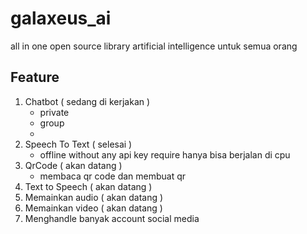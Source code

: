 # galaxeus_ai

all in one open source library artificial intelligence untuk semua orang

## Feature

1. Chatbot ( sedang di kerjakan )
    - private
    - group
    - 
2. Speech To Text ( selesai )
    - offline without any api key require hanya bisa berjalan di cpu
3. QrCode ( akan datang )
    - membaca qr code dan membuat qr
4. Text to Speech ( akan datang )
5. Memainkan audio ( akan datang )
6. Memainkan video ( akan datang )
7. Menghandle banyak account social media